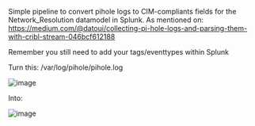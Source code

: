 Simple pipeline to convert pihole logs to CIM-compliants fields for the Network_Resolution datamodel in Splunk.
As mentioned on:
https://medium.com/@datoui/collecting-pi-hole-logs-and-parsing-them-with-cribl-stream-046bcf612188



Remember you still need to add your tags/eventtypes within Splunk

Turn this:
/var/log/pihole/pihole.log

![image](https://github.com/user-attachments/assets/89c502b7-cc6e-4d3d-b741-e6ba196669ef)


Into: 

![image](https://github.com/user-attachments/assets/c923dc63-2ec0-4349-86a3-cd6d9559ca0d)
